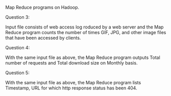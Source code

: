 Map Reduce programs on Hadoop.

Question 3: 

Input file consists of web access log roduced by a web server and the Map Reduce program counts the number of times GIF, JPG, and other image files that have been accessed by clients.

Question 4: 

With the same input file as above, the Map Reduce program outputs Total number of requests and Total download size on Monthly basis.

Question 5: 

With the same input file as above, the Map Reduce program lists Timestamp, URL for which http response status has been 404.
